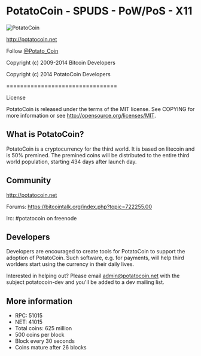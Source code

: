 # PotatoCoin - SPUDS - PoW/PoS - X11

![PotatoCoin](https://ip.bitcointalk.org/?u=http%3A%2F%2Fi.imgur.com%2FAOW6uof.png&t=543&c=c3N9drzG2t_cyA)


http://potatocoin.net

Follow [@Potato_Coin](http://twitter.com/Potato_Coin)

Copyright (c) 2009-2014 Bitcoin Developers

Copyright (c) 2014 PotatoCoin Developers

================================

License

PotatoCoin is released under the terms of the MIT license. See COPYING for more information or see http://opensource.org/licenses/MIT.


## What is PotatoCoin?

PotatoCoin is a cryptocurrency for the third world. It is based on litecoin and is 50% premined. The premined coins will be distributed to the entire third world population, starting 434 days after launch day.


## Community

http://potatocoin.net

Forums: https://bitcointalk.org/index.php?topic=722255.00

Irc: #potatocoin on freenode


## Developers

Developers are encouraged to create tools for PotatoCoin to support the adoption of PotatoCoin. Such software, e.g. for payments, will help third worlders start using the currency in their daily lives.

Interested in helping out? Please email admin@potatocoin.net with the subject potatocoin-dev and you'll be added to a dev mailing list.


## More information

- RPC: 51015
- NET: 41015
- Total coins: 625 million
- 500 coins per block
- Block every 30 seconds
- Coins mature after 26 blocks
